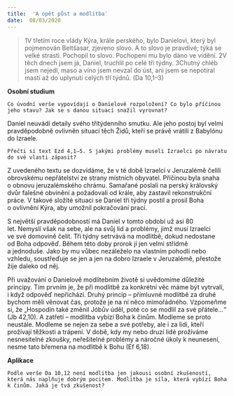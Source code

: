 ```yaml
---
title:  'A opět půst a modlitba'
date:  08/03/2020
---
```


> <p></p>
> 1V třetím roce vlády Kýra, krále perského, bylo Danielovi, který byl pojmenován Beltšasar, zjeveno slovo. A to slovo je pravdivé; týká se velké strasti. Pochopil to slovo. Pochopení mu bylo dáno ve vidění. 2V těch dnech jsem já, Daniel, truchlil po celé tři týdny. 3Chutný chléb jsem nejedl, maso a víno jsem nevzal do úst, ani jsem se nepotíral mastí až do uplynutí celých tří týdnů. (Da 10,1–3)

**Osobní studium**

`Co úvodní verše vypovídají o Danielově rozpoložení? Co bylo příčinou jeho stavu? Jak se s danou situací snažil vyrovnat?`

Daniel neuvádí detaily svého třítýdenního smutku. Ale jeho postoj byl velmi pravděpodobně ovlivněn situací těch Židů, kteří se právě vrátili z Babylónu do Izraele.

`Přečti si text Ezd 4,1–5. S jakými problémy museli Izraelci po návratu do své vlasti zápasit?`

Z uvedeného textu se dozvídáme, že v té době Izraelci v Jeruzalémě čelili obrovskému nepřátelství ze strany místních obyvatel. Příčinou byla snaha o obnovu jeruzalémského chrámu. Samařané poslali na perský královský dvůr falešné obvinění a požadovali od krále, aby zastavil rekonstrukční práce. V takové složité situaci se Daniel tři týdny postil a prosil Boha o ovlivnění Kýra, aby umožnil pokračování prací.

S největší pravděpodobností má Daniel v tomto období už asi 80 let. Nemyslí však na sebe, ale na svůj lid a problémy, jimž musí Izraelci ve své domovině čelit. Tři týdny setrvává na modlitbě, dokud nedostane od Boha odpověď. Během této doby prorok jí jen velmi střídmě a jednoduše. Jako by mu vůbec nezáleželo na vlastním pohodlí nebo vzhledu, soustřeďuje se jen a jen na dobro Izraele v Jeruzalémě, přestože žije daleko od něj.

Při uvažování o Danielově modlitebním životě si uvědomíme důležité principy. Tím prvním je, že při modlitbě za konkrétní věc máme být vytrvalí, i když odpověď nepřichází. Druhý princip – přímluvné modlitbě za druhé bychom měli věnovat čas, protože je na ní něco mimořádného. Vzpomeňme si, že „Hospodin také změnil Jóbův úděl, poté co se modlil za své přátele...“ (Jb 42,10). A zatřetí­ – modlitba vybízí Boha k činům. Modleme se proto neustále. Modleme se nejen za sebe a své potřeby, ale i za lidi, kteří prožívají těžkosti a trápení. V době, kdy my nebo druzí lidé prožíváme nesnesitelné zkoušky, neřešitelné problémy a náročné úkoly k neunesení, nesme tato břemena na modlitbě k Bohu (Ef 6,18).

**Aplikace**

`Podle verše Da 10,12 není modlitba jen jakousi osobní zkušeností, která nás naplňuje dobrým pocitem. Modlitba je síla, která vybízí Boha k činům. Jaká je tvá zkušenost?`